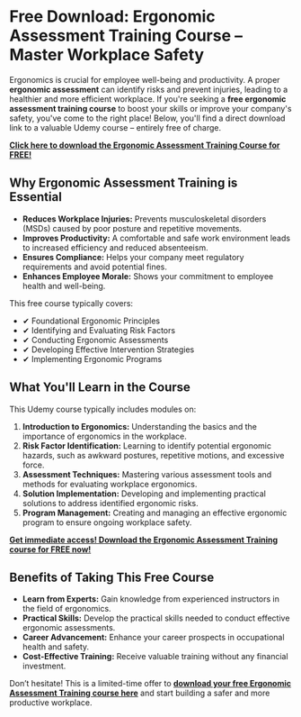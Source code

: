 # Free Download: Ergonomic Assessment Training Course – Master Workplace Safety

Ergonomics is crucial for employee well-being and productivity. A proper **ergonomic assessment** can identify risks and prevent injuries, leading to a healthier and more efficient workplace. If you're seeking a **free ergonomic assessment training course** to boost your skills or improve your company's safety, you've come to the right place! Below, you'll find a direct download link to a valuable Udemy course – entirely free of charge.

[**Click here to download the Ergonomic Assessment Training Course for FREE!**](https://udemywork.com/ergonomic-assessment-training-course)

## Why Ergonomic Assessment Training is Essential

*   **Reduces Workplace Injuries:** Prevents musculoskeletal disorders (MSDs) caused by poor posture and repetitive movements.
*   **Improves Productivity:** A comfortable and safe work environment leads to increased efficiency and reduced absenteeism.
*   **Ensures Compliance:** Helps your company meet regulatory requirements and avoid potential fines.
*   **Enhances Employee Morale:** Shows your commitment to employee health and well-being.

This free course typically covers:

*   ✔ Foundational Ergonomic Principles
*   ✔ Identifying and Evaluating Risk Factors
*   ✔ Conducting Ergonomic Assessments
*   ✔ Developing Effective Intervention Strategies
*   ✔ Implementing Ergonomic Programs

## What You'll Learn in the Course

This Udemy course typically includes modules on:

1.  **Introduction to Ergonomics:** Understanding the basics and the importance of ergonomics in the workplace.
2.  **Risk Factor Identification:** Learning to identify potential ergonomic hazards, such as awkward postures, repetitive motions, and excessive force.
3.  **Assessment Techniques:** Mastering various assessment tools and methods for evaluating workplace ergonomics.
4.  **Solution Implementation:** Developing and implementing practical solutions to address identified ergonomic risks.
5.  **Program Management:** Creating and managing an effective ergonomic program to ensure ongoing workplace safety.

[**Get immediate access! Download the Ergonomic Assessment Training course for FREE now!**](https://udemywork.com/ergonomic-assessment-training-course)

## Benefits of Taking This Free Course

*   **Learn from Experts:** Gain knowledge from experienced instructors in the field of ergonomics.
*   **Practical Skills:** Develop the practical skills needed to conduct effective ergonomic assessments.
*   **Career Advancement:** Enhance your career prospects in occupational health and safety.
*   **Cost-Effective Training:** Receive valuable training without any financial investment.

Don’t hesitate! This is a limited-time offer to **[download your free Ergonomic Assessment Training course here](https://udemywork.com/ergonomic-assessment-training-course)** and start building a safer and more productive workplace.
